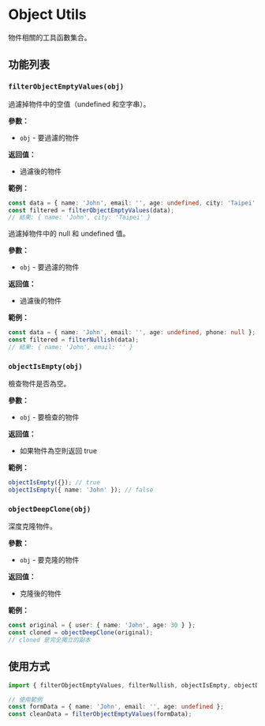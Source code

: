 # Object Utils

物件相關的工具函數集合。

## 功能列表

### `filterObjectEmptyValues(obj)`

過濾掉物件中的空值（undefined 和空字串）。

**參數：**

- `obj` - 要過濾的物件

**返回值：**

- 過濾後的物件

**範例：**

```typescript
const data = { name: 'John', email: '', age: undefined, city: 'Taipei' };
const filtered = filterObjectEmptyValues(data);
// 結果: { name: 'John', city: 'Taipei' }
```

過濾掉物件中的 null 和 undefined 值。

**參數：**

- `obj` - 要過濾的物件

**返回值：**

- 過濾後的物件

**範例：**

```typescript
const data = { name: 'John', email: '', age: undefined, phone: null };
const filtered = filterNullish(data);
// 結果: { name: 'John', email: '' }
```

### `objectIsEmpty(obj)`

檢查物件是否為空。

**參數：**

- `obj` - 要檢查的物件

**返回值：**

- 如果物件為空則返回 true

**範例：**

```typescript
objectIsEmpty({}); // true
objectIsEmpty({ name: 'John' }); // false
```

### `objectDeepClone(obj)`

深度克隆物件。

**參數：**

- `obj` - 要克隆的物件

**返回值：**

- 克隆後的物件

**範例：**

```typescript
const original = { user: { name: 'John', age: 30 } };
const cloned = objectDeepClone(original);
// cloned 是完全獨立的副本
```

## 使用方式

```typescript
import { filterObjectEmptyValues, filterNullish, objectIsEmpty, objectDeepClone } from '@/utils/object';

// 使用範例
const formData = { name: 'John', email: '', age: undefined };
const cleanData = filterObjectEmptyValues(formData);
```
